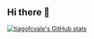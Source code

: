 ## Hi there 👋


[![tiagofcvale's GitHub stats](https://github-readme-stats.vercel.app/api?username=tiagofcvale)](https://github.com/tiagofcvale/github-readme-stats)
